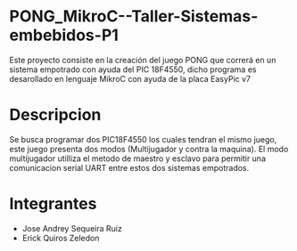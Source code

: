 # PONG_MikroC--Taller-Sistemas-embebidos-P1
Este proyecto consiste en la creación del juego PONG que  correrá en un sistema empotrado con ayuda del PIC 18F4550, dicho programa es  desarollado en lenguaje MikroC con ayuda de la placa EasyPic v7
# Descripcion
Se busca programar dos PIC18F4550 los cuales tendran el mismo juego, este juego presenta dos modos (Multijugador y contra la maquina). El modo multijugador utilliza el metodo de maestro y esclavo para permitir una comunicacion serial UART entre estos dos sistemas empotrados.

# Integrantes
- Jose Andrey Sequeira Ruiz
- Erick Quiros Zeledon

